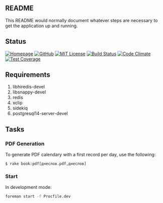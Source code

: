 ## README

This README would normally document whatever steps are necessary to get the
application up and running.

## Status

[![Homepage](http://img.shields.io/badge/home-dneslov.org-blue.svg)](http://dneslov.org)
[![GitHub](http://img.shields.io/badge/github-znamenica/dneslov-blue.svg)](http://github.com/znamenica/dneslov)
[![MIT License](http://b.repl.ca/v1/License-MIT-blue.png)](LICENSE)
[![Build Status](https://circleci.com/gh/znamenica/dneslov/tree/master.svg?style=svg)](https://circleci.com/gh/znamenica/dneslov/tree/master)
[![Code Climate](https://codeclimate.com/github/znamenica/dneslov/badges/gpa.svg)](https://codeclimate.com/github/znamenica/dneslov)
[![Test Coverage](https://codeclimate.com/github/znamenica/dneslov/badges/coverage.svg)](https://codeclimate.com/github/znamenica/dneslov)

## Requirements

1. libhiredis-devel
2. libsnappy-devel
3. redis
4. xclip
5. sidekiq
6. postgresql14-server-devel

## Tasks

### PDF Generation

To generate PDF calendary with a first record per day, use the following:

    $ rake book:pdf[днеслов.pdf,днеслов]

### Start

In development mode:

```bash
foreman start -f Procfile.dev
```
